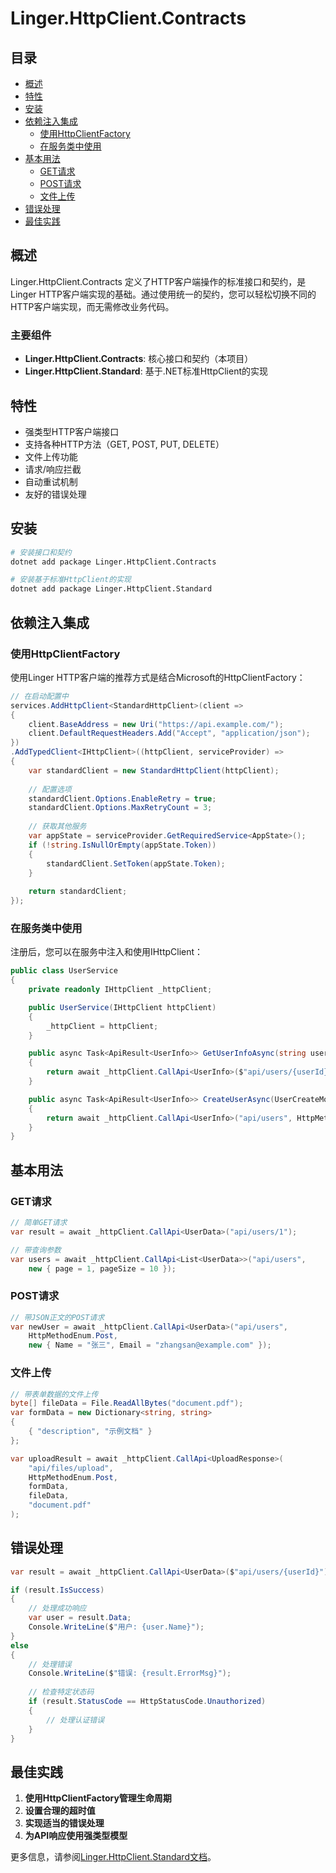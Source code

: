 # Linger.HttpClient.Contracts

## 目录
- [概述](#概述)
- [特性](#特性)
- [安装](#安装)
- [依赖注入集成](#依赖注入集成)
  - [使用HttpClientFactory](#使用httpclientfactory)
  - [在服务类中使用](#在服务类中使用)
- [基本用法](#基本用法)
  - [GET请求](#get请求)
  - [POST请求](#post请求)
  - [文件上传](#文件上传)
- [错误处理](#错误处理)
- [最佳实践](#最佳实践)

## 概述

Linger.HttpClient.Contracts 定义了HTTP客户端操作的标准接口和契约，是Linger HTTP客户端实现的基础。通过使用统一的契约，您可以轻松切换不同的HTTP客户端实现，而无需修改业务代码。

### 主要组件

- **Linger.HttpClient.Contracts**: 核心接口和契约（本项目）
- **Linger.HttpClient.Standard**: 基于.NET标准HttpClient的实现

## 特性

- 强类型HTTP客户端接口
- 支持各种HTTP方法（GET, POST, PUT, DELETE）
- 文件上传功能
- 请求/响应拦截
- 自动重试机制
- 友好的错误处理

## 安装

```bash
# 安装接口和契约
dotnet add package Linger.HttpClient.Contracts

# 安装基于标准HttpClient的实现
dotnet add package Linger.HttpClient.Standard
```

## 依赖注入集成

### 使用HttpClientFactory

使用Linger HTTP客户端的推荐方式是结合Microsoft的HttpClientFactory：

```csharp
// 在启动配置中
services.AddHttpClient<StandardHttpClient>(client =>
{
    client.BaseAddress = new Uri("https://api.example.com/");
    client.DefaultRequestHeaders.Add("Accept", "application/json");
})
.AddTypedClient<IHttpClient>((httpClient, serviceProvider) => 
{
    var standardClient = new StandardHttpClient(httpClient);
    
    // 配置选项
    standardClient.Options.EnableRetry = true;
    standardClient.Options.MaxRetryCount = 3;
    
    // 获取其他服务
    var appState = serviceProvider.GetRequiredService<AppState>();
    if (!string.IsNullOrEmpty(appState.Token))
    {
        standardClient.SetToken(appState.Token);
    }
    
    return standardClient;
});
```

### 在服务类中使用

注册后，您可以在服务中注入和使用IHttpClient：

```csharp
public class UserService
{
    private readonly IHttpClient _httpClient;

    public UserService(IHttpClient httpClient)
    {
        _httpClient = httpClient;
    }

    public async Task<ApiResult<UserInfo>> GetUserInfoAsync(string userId)
    {
        return await _httpClient.CallApi<UserInfo>($"api/users/{userId}");
    }

    public async Task<ApiResult<UserInfo>> CreateUserAsync(UserCreateModel model)
    {
        return await _httpClient.CallApi<UserInfo>("api/users", HttpMethodEnum.Post, model);
    }
}
```

## 基本用法

### GET请求

```csharp
// 简单GET请求
var result = await _httpClient.CallApi<UserData>("api/users/1");

// 带查询参数
var users = await _httpClient.CallApi<List<UserData>>("api/users", 
    new { page = 1, pageSize = 10 });
```

### POST请求

```csharp
// 带JSON正文的POST请求
var newUser = await _httpClient.CallApi<UserData>("api/users", 
    HttpMethodEnum.Post, 
    new { Name = "张三", Email = "zhangsan@example.com" });
```

### 文件上传

```csharp
// 带表单数据的文件上传
byte[] fileData = File.ReadAllBytes("document.pdf");
var formData = new Dictionary<string, string>
{
    { "description", "示例文档" }
};

var uploadResult = await _httpClient.CallApi<UploadResponse>(
    "api/files/upload", 
    HttpMethodEnum.Post, 
    formData, 
    fileData, 
    "document.pdf"
);
```

## 错误处理

```csharp
var result = await _httpClient.CallApi<UserData>($"api/users/{userId}");

if (result.IsSuccess)
{
    // 处理成功响应
    var user = result.Data;
    Console.WriteLine($"用户: {user.Name}");
}
else
{
    // 处理错误
    Console.WriteLine($"错误: {result.ErrorMsg}");
    
    // 检查特定状态码
    if (result.StatusCode == HttpStatusCode.Unauthorized)
    {
        // 处理认证错误
    }
}
```

## 最佳实践

1. **使用HttpClientFactory管理生命周期**
2. **设置合理的超时值**
3. **实现适当的错误处理**
4. **为API响应使用强类型模型**

更多信息，请参阅[Linger.HttpClient.Standard文档](../Linger.HttpClient.Standard/README.zh-CN.md)。
